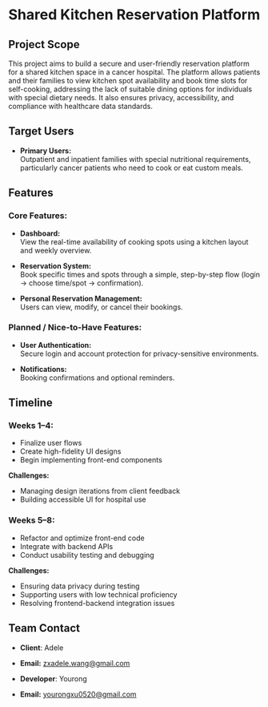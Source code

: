 # Shared Kitchen Reservation Platform

## Project Scope  
This project aims to build a secure and user-friendly reservation platform for a shared kitchen space in a cancer hospital. The platform allows patients and their families to view kitchen spot availability and book time slots for self-cooking, addressing the lack of suitable dining options for individuals with special dietary needs. It also ensures privacy, accessibility, and compliance with healthcare data standards.


## Target Users  
- **Primary Users:**  
  Outpatient and inpatient families with special nutritional requirements, particularly cancer patients who need to cook or eat custom meals.


## Features  

### Core Features:
- **Dashboard:**  
  View the real-time availability of cooking spots using a kitchen layout and weekly overview.

- **Reservation System:**  
  Book specific times and spots through a simple, step-by-step flow (login → choose time/spot → confirmation).

- **Personal Reservation Management:**  
  Users can view, modify, or cancel their bookings.

### Planned / Nice-to-Have Features:
- **User Authentication:**  
  Secure login and account protection for privacy-sensitive environments.

- **Notifications:**  
  Booking confirmations and optional reminders.


## Timeline  

### Weeks 1–4:  
- Finalize user flows  
- Create high-fidelity UI designs  
- Begin implementing front-end components  

**Challenges:**  
- Managing design iterations from client feedback  
- Building accessible UI for hospital use

### Weeks 5–8:  
- Refactor and optimize front-end code  
- Integrate with backend APIs  
- Conduct usability testing and debugging  

**Challenges:**  
- Ensuring data privacy during testing  
- Supporting users with low technical proficiency  
- Resolving frontend-backend integration issues


##  Team Contact  
- **Client**: Adele
- **Email:** zxadele.wang@gmail.com
  
- **Developer**: Yourong
- **Email:** yourongxu0520@gmail.com


